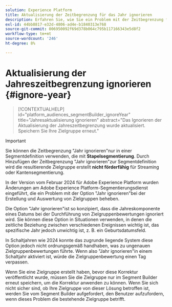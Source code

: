 ```yaml
---
solution: Experience Platform
title: Aktualisierung der Zeitbegrenzung für das Jahr ignorieren
description: Erfahren Sie, wie Sie ein Problem mit der Zeitbegrenzung für das Jahr ignorieren können.
exl-id: 44bb8817-e32d-4806-ad4e-b1840313e768
source-git-commit: 006950092f69d378b064c795b117166343e5d8f2
workflow-type: tm+mt
source-wordcount: '246'
ht-degree: 8%

---
```


# Aktualisierung der Jahreszeitbegrenzung ignorieren {#ignore-year}

>[!CONTEXTUALHELP]
>id="platform_audiences_segmentBuilder_ignoreYear"
>title="Jahresaktualisierung ignorieren"
>abstract="Das Ignorieren der Aktualisierung der Jahreszeitbegrenzung wurde aktualisiert. Speichern Sie Ihre Zielgruppe erneut."

>[!IMPORTANT]
>
>Sie können die Zeitbegrenzung &quot;Jahr ignorieren&quot;nur in einer Segmentdefinition verwenden, die mit **Stapelsegmentierung**. Durch Hinzufügen der Zeitbegrenzung &quot;Jahr ignorieren&quot;zur Segmentdefinition wird die resultierende Zielgruppe erstellt **nicht förderfähig** für Streaming oder Kantensegmentierung.

In der Version vom Februar 2024 für Adobe Experience Platform wurden Änderungen am Adobe Experience Platform-Segmentierungsdienst eingeführt, die ein Problem mit der Option &quot;Jahr ignorieren&quot;bei der Erstellung und Auswertung von Zielgruppen beheben.

Die Option &quot;Jahr ignorieren&quot;ist so konzipiert, dass die Jahreskomponente eines Datums bei der Durchführung von Zielgruppenbewertungen ignoriert wird. Sie können diese Option in Situationen verwenden, in denen die zeitliche Beziehung zwischen verschiedenen Ereignissen wichtig ist, das spezifische Jahr jedoch unwichtig ist, z. B. ein Geburtsdatumsfeld.

In Schaltjahren wie 2024 konnte das zugrunde liegende System diese Option jedoch nicht ordnungsgemäß handhaben, was zu ungenauen Zielgruppenbewertungen führte. Wenn also &quot;Jahr ignorieren&quot;in einem Schaltjahr aktiviert ist, würde die Zielgruppenbewertung einen Tag verpassen.

Wenn Sie eine Zielgruppe erstellt haben, bevor diese Korrektur veröffentlicht wurde, müssen Sie die Zielgruppe nur im Segment Builder erneut speichern, um die Korrektur anwenden zu können. Wenn Sie sich nicht sicher sind, ob Ihre Zielgruppe von dieser Lösung betroffen ist, werden Sie vom Segment Builder aufgefordert, den Benutzer aufzufordern, wenn dieses Problem die bestehende Zielgruppe betrifft.
